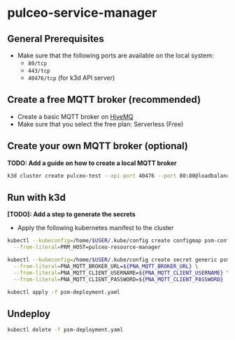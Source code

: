# pulceo-service-manager

## General Prerequisites

- Make sure that the following ports are available on the local system:
    - `80/tcp`
    - `443/tcp`
    - `40476/tcp` (for k3d API server)

## Create a free MQTT broker (recommended)

- Create a basic MQTT broker on [HiveMQ](https://console.hivemq.cloud/?utm_source=HiveMQ+Pricing+Page&utm_medium=serverless+signup+CTA+Button&utm_campaign=HiveMQ+Cloud+PaaS&utm_content=serverless)
- Make sure that you select the free plan: Serverless (Free)

## Create your own MQTT broker (optional)

**TODO: Add a guide on how to create a local MQTT broker**
```bash
k3d cluster create pulceo-test --api-port 40476 --port 80:80@loadbalancer
```

## Run with k3d

**[TODO]: Add a step to generate the secrets**
- Apply the following kubernetes manifest to the cluster
```bash
kubectl --kubeconfig=/home/$USER/.kube/config create configmap psm-configmap \
  --from-literal=PRM_HOST=pulceo-resource-manager
```
```bash
kubectl --kubeconfig=/home/$USER/.kube/config create secret generic psm-credentials \
  --from-literal=PNA_MQTT_BROKER_URL=${PNA_MQTT_BROKER_URL} \
  --from-literal=PNA_MQTT_CLIENT_USERNAME=${PNA_MQTT_CLIENT_USERNAME} \
  --from-literal=PNA_MQTT_CLIENT_PASSWORD=${PNA_MQTT_CLIENT_PASSWORD}
```
```bash
kubectl apply -f psm-deployment.yaml
```

## Undeploy

```bash
kubectl delete -f psm-deployment.yaml
```
